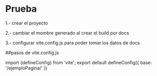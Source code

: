 # Prueba 
1.- crear el proyecto

2.- cambiar el mombre generado al crear el build por docs

3.- configurar vite.config.js para poder tomar los datos de docs



##pasos de vite.config.js

import {defineConfig} from 'vite';
export default defineConfig({
    base: '/ejemploPagina/'
})